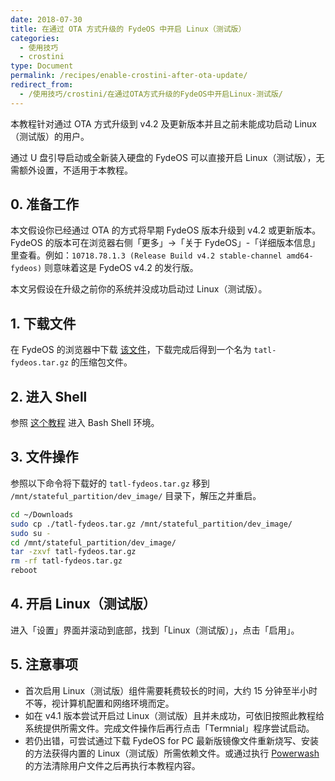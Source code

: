 ```yaml
---
date: 2018-07-30
title: 在通过 OTA 方式升级的 FydeOS 中开启 Linux（测试版）
categories:
  - 使用技巧
  - crostini
type: Document
permalink: /recipes/enable-crostini-after-ota-update/
redirect_from:
  - /使用技巧/crostini/在通过OTA方式升级的FydeOS中开启Linux-测试版/
---
```


本教程针对通过 OTA 方式升级到 v4.2 及更新版本并且之前未能成功启动 Linux（测试版）的用户。

通过 U 盘引导启动或全新装入硬盘的 FydeOS 可以直接开启 Linux（测试版），无需额外设置，不适用于本教程。

## 0. 准备工作

本文假设你已经通过 OTA 的方式将早期 FydeOS 版本升级到 v4.2 或更新版本。FydeOS 的版本可在浏览器右侧「更多」->「关于 FydeOS」-「详细版本信息」里查看。例如：`10718.78.1.3 (Release Build v4.2 stable-channel amd64-fydeos)` 则意味着这是 FydeOS v4.2 的发行版。

本文另假设在升级之前你的系统并没成功启动过 Linux（测试版）。


## 1. 下载文件

在 FydeOS 的浏览器中下载 [该文件](https://download.fydeos.io/tatl-fydeos.tar.gz)，下载完成后得到一个名为 `tatl-fydeos.tar.gz` 的压缩包文件。


## 2. 进入 Shell

参照 [这个教程](/getting-started/shell-access/) 进入 Bash Shell 环境。


## 3. 文件操作

参照以下命令将下载好的 `tatl-fydeos.tar.gz` 移到 `/mnt/stateful_partition/dev_image/` 目录下，解压之并重启。

```bash
cd ~/Downloads
sudo cp ./tatl-fydeos.tar.gz /mnt/stateful_partition/dev_image/
sudo su -
cd /mnt/stateful_partition/dev_image/
tar -zxvf tatl-fydeos.tar.gz
rm -rf tatl-fydeos.tar.gz
reboot
```

## 4. 开启 Linux（测试版）

进入「设置」界面并滚动到底部，找到「Linux（测试版）」，点击「启用」。


## 5. 注意事项

 - 首次启用 Linux（测试版）组件需要耗费较长的时间，大约 15 分钟至半小时不等，视计算机配置和网络环境而定。
 - 如在 v4.1 版本尝试开启过 Linux（测试版）且并未成功，可依旧按照此教程给系统提供所需文件。完成文件操作后再行点击「Termnial」程序尝试启动。
 - 若仍出错，可尝试通过下载 FydeOS for PC 最新版镜像文件重新烧写、安装的方法获得内置的 Linux（测试版）所需依赖文件。或通过执行 [Powerwash](https://faq.fydeos.com/recipes/powerwash/) 的方法清除用户文件之后再执行本教程内容。